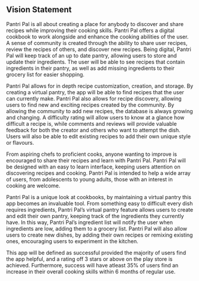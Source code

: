 ## Vision Statement
Pantri Pal is all about creating a place for anybody to discover and share recipes while improving their cooking skills. Pantri Pal offers a digital cookbook to work alongside and enhance the cooking abilities of the user. A sense of community is created through the ability to share user recipes, review the recipes of others, and discover new recipes. Being digital, Pantri Pal will keep track of an up to date pantry, allowing users to store and update their ingredients. The user will be able to see recipes that contain ingredients in their pantry, as well as add missing ingredients to their grocery list for easier shopping.

Pantri Pal allows for in depth recipe customization, creation, and storage. By creating a virtual pantry, the app will be able to find recipes that the user can currently make. Pantri Pal also allows for recipe discovery, allowing users to find new and exciting recipes created by the community. By allowing the community to add new recipes, the database is always growing and changing. A difficulty rating will allow users to know at a glance how difficult a recipe is, while comments and reviews will provide valuable feedback for both the creator and others who want to attempt the dish. Users will also be able to edit existing recipes to add their own unique style or flavours.

From aspiring chefs to proficient cooks, anyone wanting to improve is encouraged to share their recipes and learn with Pantri Pal. Pantri Pal will be designed with an easy to learn interface, keeping users attention on discovering recipes and cooking. Pantri Pal is intended to help a wide array of users, from adolescents to young adults, those with an interest in cooking are welcome.

Pantri Pal is a unique look at cookbooks, by maintaining a virtual pantry this app becomes an invaluable tool. From something easy to difficult every dish requires ingredients, Pantri Pal’s virtual pantry feature allows users to create and edit their own pantry, keeping track of the ingredients they currently have. In this way, Pantri Pal’s ingredient list will notify the user when ingredients are low, adding them to a grocery list. Pantri Pal will also allow users to create new dishes, by adding their own recipes or remixing existing ones, encouraging users to experiment in the kitchen.

This app will be defined as successful provided the majority of users find the app helpful, and a rating off 3 stars or above on the play store is achieved. Furthermore, success will have atleast 35% of users find an increase in their overall cooking skills within 6 months of regular use.
